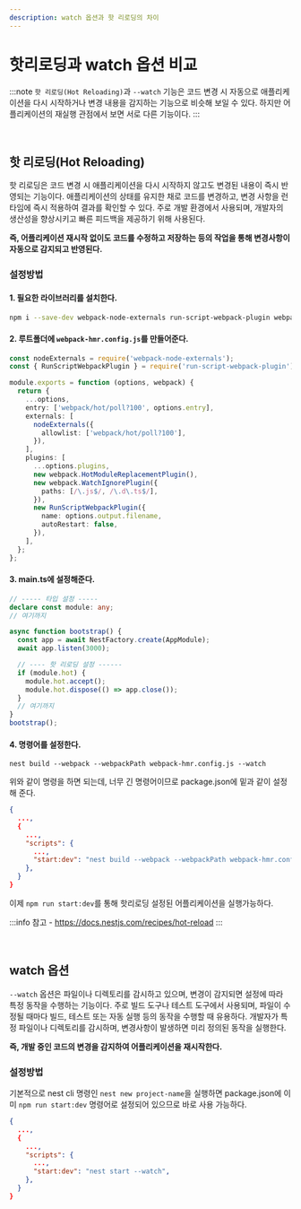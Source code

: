 ```yaml
---
description: watch 옵션과 핫 리로딩의 차이
---
```


# 핫리로딩과 watch 옵션 비교

:::note
`핫 리로딩(Hot Reloading)`과 `--watch` 기능은 코드 변경 시 자동으로 애플리케이션을 다시 시작하거나 변경 내용을 감지하는 기능으로 비슷해 보일 수 있다. 하지만 어플리케이션의 재실행 관점에서 보면 서로 다른 기능이다.
:::

<br />

## 핫 리로딩(Hot Reloading)

핫 리로딩은 코드 변경 시 애플리케이션을 다시 시작하지 않고도 변경된 내용이 즉시 반영되는 기능이다. 애플리케이션의 상태를 유지한 채로 코드를 변경하고, 변경 사항을 런타임에 즉시 적용하여 결과를 확인할 수 있다. 주로 개발 환경에서 사용되며, 개발자의 생산성을 향상시키고 빠른 피드백을 제공하기 위해 사용된다.

**즉, 어플리케이션 재시작 없이도 코드를 수정하고 저장하는 등의 작업을 통해 변경사항이 자동으로 감지되고 반영된다.**

### 설정방법

#### 1. 필요한 라이브러리를 설치한다.
```bash
npm i --save-dev webpack-node-externals run-script-webpack-plugin webpack
```

#### 2. 루트폴더에 `webpack-hmr.config.js`를 만들어준다.
``` typescript
const nodeExternals = require('webpack-node-externals');
const { RunScriptWebpackPlugin } = require('run-script-webpack-plugin');

module.exports = function (options, webpack) {
  return {
    ...options,
    entry: ['webpack/hot/poll?100', options.entry],
    externals: [
      nodeExternals({
        allowlist: ['webpack/hot/poll?100'],
      }),
    ],
    plugins: [
      ...options.plugins,
      new webpack.HotModuleReplacementPlugin(),
      new webpack.WatchIgnorePlugin({
        paths: [/\.js$/, /\.d\.ts$/],
      }),
      new RunScriptWebpackPlugin({
        name: options.output.filename,
        autoRestart: false,
      }),
    ],
  };
};
```

#### 3. main.ts에 설정해준다.
```typescript
// ----- 타입 설정 -----
declare const module: any;
// 여기까지

async function bootstrap() {
  const app = await NestFactory.create(AppModule);
  await app.listen(3000);

  // ---- 핫 리로딩 설정 ------
  if (module.hot) {
    module.hot.accept();
    module.hot.dispose(() => app.close());
  }
  // 여기까지
}
bootstrap();
```

#### 4. 명령어를 설정한다.
```
nest build --webpack --webpackPath webpack-hmr.config.js --watch
```

위와 같이 명령을 하면 되는데, 너무 긴 명령어이므로 package.json에 밑과 같이 설정해 준다.

```json
{
  ...,
  {
    ...,
    "scripts": {
      ...,
      "start:dev": "nest build --webpack --webpackPath webpack-hmr.config.js --watch",
    },
  }
}
```

이제 `npm run start:dev`를 통해 핫리로딩 설정된 어플리케이션을 실행가능하다.

:::info
참고 - https://docs.nestjs.com/recipes/hot-reload
:::

<br/>

## watch 옵션

`--watch` 옵션은 파일이나 디렉토리를 감시하고 있으며, 변경이 감지되면 설정에 따라 특정 동작을 수행하는 기능이다. 주로 빌드 도구나 테스트 도구에서 사용되며, 파일이 수정될 때마다 빌드, 테스트 또는 자동 실행 등의 동작을 수행할 때 유용하다. 개발자가 특정 파일이나 디렉토리를 감시하며, 변경사항이 발생하면 미리 정의된 동작을 실행한다.

**즉, 개발 중인 코드의 변경을 감지하여 어플리케이션을 재시작한다.**

### 설정방법

기본적으로 nest cli 명령인 `nest new project-name`을 실행하면 package.json에 이미 `npm run start:dev` 명령어로 설정되어 있으므로 바로 사용 가능하다.

```json
{
  ...,
  {
    ...,
    "scripts": {
      ...,
      "start:dev": "nest start --watch",
    },
  }
}
```

<br/>